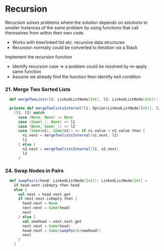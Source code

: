 # Recursion
Recursion solves problems where the solution depends on solutions to smaller instances of the same problem by using functions that call themselves from within their own code.
- Works with tree/linked list etc. recursive data structures 
- Recursion normally could be converted to Iteration via a Stack

Implement the recursion function 
- Identify recursion case => a problem could be resolved by re-apply same function
- Assume we already find the function then identify exit condition

### 21. Merge Two Sorted Lists
```scala
  def mergeTwoLists(l1: LinkedListNode[Int], l2: LinkedListNode[Int]): LinkedListNode[Int] = mergeTwolistsInternal(Option(l1), Option(l2)).get

  private def mergeTwolistsInternal(l1: Option[LinkedListNode[Int]], l2: Option[LinkedListNode[Int]]): Option[LinkedListNode[Int]] =
    (l1, l2) match
      case (None, None) => None
      case (Some(_), None) => l1
      case (None, Some(_)) => l2
      case (Some(n1), Some(n2)) => if n1.value < n2.value then {
        n1.next = mergeTwolistsInternal(n1.next, l2)
        l1
      } else {
        n2.next = mergeTwolistsInternal(l1, n2.next)
        l2
      }
```

### 24. Swap Nodes in Pairs
```scala
  def swapPairs(head: LinkedListNode[Int]): LinkedListNode[Int] =
    if head.next.isEmpty then head
    else {
      val next = head.next.get
      if next.next.isEmpty then {
        head.next = None
        next.next = Some(head)
        next
      } else {
        val newhead = next.next.get
        next.next = Some(head)
        head.next = Some(swapPairs(newhead))
        next
      }
    }
```